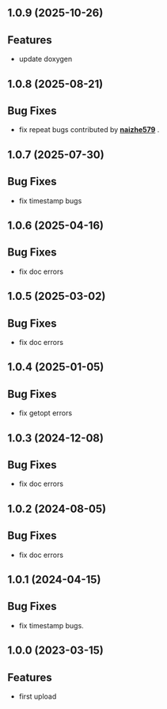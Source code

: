 ## 1.0.9 (2025-10-26)

## Features

- update doxygen

## 1.0.8 (2025-08-21)

## Bug Fixes

- fix repeat bugs contributed by **[naizhe579](https://github.com/naizhe579)** .

## 1.0.7 (2025-07-30)

## Bug Fixes

- fix timestamp bugs

## 1.0.6 (2025-04-16)

## Bug Fixes

- fix doc errors

## 1.0.5 (2025-03-02)

## Bug Fixes

- fix doc errors

## 1.0.4 (2025-01-05)

## Bug Fixes

- fix getopt errors

## 1.0.3 (2024-12-08)

## Bug Fixes

- fix doc errors

## 1.0.2 (2024-08-05)

## Bug Fixes

- fix doc errors

## 1.0.1 (2024-04-15)

## Bug Fixes

- fix timestamp bugs.

## 1.0.0 (2023-03-15)

## Features

- first upload
